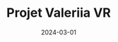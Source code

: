 ---
title: Projet Valeriia VR
date: 2024-03-01
taxonomy: UX.UI DESIGN
slug: valeriia
dividerDate: ..........................................
dividerTaxonomy: ................................
thumbnail: valeriia/thumbnail_valeriia.png
footer_version: sticky
nextProject: papa-s-vanitas/
content:
  titleSection:
    - taxonomy: DEVELOPMENT - UX.DESIGN
    - people: 10
    - duration: 2
  thinkingSection:
    pains:
      - Première pain
      - Deuxième pain
      - Troisième pain
    solutions:
      - Première soluc
      - 2eme soluc
      - 3eme soluc
  processSection:
    - percent:
      - top:
        - icon: icon-20-percent.svg
        - text: "Je suis le premier texte."
      - img: valeriia/percent20.png
    - percent:
      - top:
        - icon: icon-50-percent.svg
        - text: "Je suis le second texte."
      - img: valeriia/percent50.gif
    - percent:
      - top:
        - icon: icon-80-percent.svg 
        - text: "Je suis le troisième texte."
      - img: valeriia/percent20.png
    - percent:
      - top:
        - icon: icon-100-percent.svg 
        - text: "Je suis le quatrieme texte."
      - img: valeriia/percent20.png
  gallerySection:
    logo:
      - icon-20-percent.svg
      - icon-50-percent.svg
      - icon-100-percent.svg
    screenCenter: 
      - valeriia/percent20.png
      - valeriia/percent20.png
    screenRight:
      -  valeriia/percent20.png
      - valeriia/percent20.png
    assets:
      - icon-80-percent.svg
      - icon-80-percent.svg
---